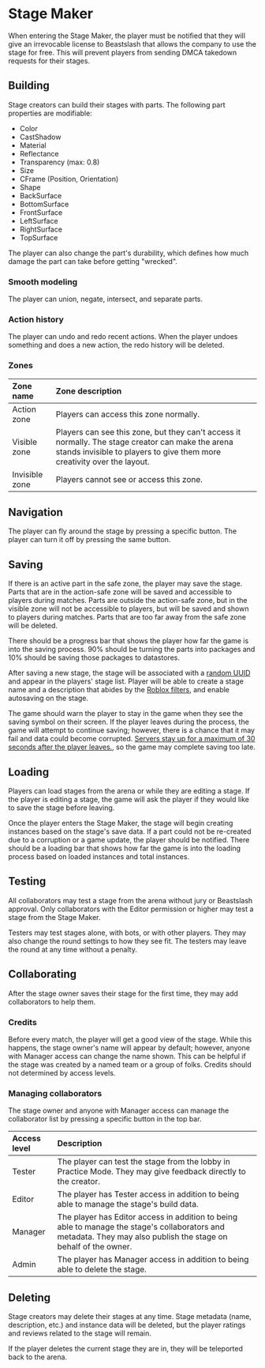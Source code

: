 # Stage Maker
When entering the Stage Maker, the player must be notified that they will give an irrevocable license to Beastslash that allows the company to use the stage for free. This will prevent players from sending DMCA takedown requests for their stages. 
      
## Building
Stage creators can build their stages with parts. The following part properties are modifiable:
* Color
* CastShadow
* Material
* Reflectance
* Transparency (max: 0.8)
* Size
* CFrame (Position, Orientation)
* Shape
* BackSurface
* BottomSurface
* FrontSurface
* LeftSurface
* RightSurface
* TopSurface

The player can also change the part's durability, which defines how much damage the part can take before getting "wrecked". 

### Smooth modeling
The player can union, negate, intersect, and separate parts. 

### Action history
The player can undo and redo recent actions. When the player undoes something and does a new action, the redo history will be deleted.

### Zones
<table>
  <thead>
    <tr>
      <th align="left">Zone name</th>
      <th align="left">Zone description</th>
    </tr>
  </thead>
  <tbody>
    <tr>
      <td>Action zone</td>
      <td>Players can access this zone normally.</td>
    </tr>
    <tr>
      <td>Visible zone</td>
      <td>Players can see this zone, but they can't access it normally. The stage creator can make the arena stands invisible to players to give them more creativity over the layout.</td>
    </tr>
    <tr>
      <td>Invisible zone</td>
      <td>Players cannot see or access this zone.</td>
    </tr>
  </tbody>
</table>

## Navigation
The player can fly around the stage by pressing a specific button. The player can turn it off by pressing the same button. 

## Saving
If there is an active part in the safe zone, the player may save the stage. Parts that are in the action-safe zone will be saved and accessible to players during matches. Parts are outside the action-safe zone, but in the visible zone will not be accessible to players, but will be saved and shown to players during matches. Parts that are too far away from the safe zone will be deleted.

There should be a progress bar that shows the player how far the game is into the saving process. 90% should be turning the parts into packages and 10% should be saving those packages to datastores.

After saving a new stage, the stage will be associated with a [random UUID](https://create.roblox.com/docs/reference/engine/classes/HttpService#GenerateGUID) and appear in the players' stage list. Player will be able to create a stage name and a description that abides by the [Roblox filters](https://create.roblox.com/docs/reference/engine/classes/Chat#FilterStringForBroadcast), and enable autosaving on the stage.

The game should warn the player to stay in the game when they see the saving symbol on their screen. If the player leaves during the process, the game will attempt to continue saving; however, there is a chance that it may fail and data could become corrupted. [Servers stay up for a maximum of 30 seconds after the player leaves.](https://create.roblox.com/docs/reference/engine/classes/DataModel#BindToClose), so the game may complete saving too late.

## Loading
Players can load stages from the arena or while they are editing a stage. If the player is editing a stage, the game will ask the player if they would like to save the stage before leaving.

Once the player enters the Stage Maker, the stage will begin creating instances based on the stage's save data. If a part could not be re-created due to a corruption or a game update, the player should be notified. There should be a loading bar that shows how far the game is into the loading process based on loaded instances and total instances.

## Testing
All collaborators may test a stage from the arena without jury or Beastslash approval. Only collaborators with the Editor permission or higher may test a stage from the Stage Maker.

Testers may test stages alone, with bots, or with other players. They may also change the round settings to how they see fit. The testers may leave the round at any time without a penalty.

## Collaborating
After the stage owner saves their stage for the first time, they may add collaborators to help them. 

### Credits
Before every match, the player will get a good view of the stage. While this happens, the stage owner's name will appear by default; however, anyone with Manager access can change the name shown. This can be helpful if the stage was created by a named team or a group of folks. Credits should not determined by access levels.

### Managing collaborators
The stage owner and anyone with Manager access can manage the collaborator list by pressing a specific button in the top bar.

<table>
  <thead>
    <tr>
      <th align="left">Access level</th>
      <th align="left">Description</th>
    </tr>
  </thead>
  <tbody>
    <tr>
      <td>Tester</td>
      <td>The player can test the stage from the lobby in Practice Mode. They may give feedback directly to the creator.</td>
    </tr>
    <tr>
      <td>Editor</td>
      <td>The player has Tester access in addition to being able to manage the stage's build data.</td>
    </tr>
    <tr>
      <td>Manager</td>
      <td>The player has Editor access in addition to being able to manage the stage's collaborators and metadata. They may also publish the stage on behalf of the owner.</td>
    </tr>
    <tr>
      <td>Admin</td>
      <td>The player has Manager access in addition to being able to delete the stage.</td>
    </tr>
  </tbody>
</table>

## Deleting
Stage creators may delete their stages at any time. Stage metadata (name, description, etc.) and instance data will be deleted, but the player ratings and reviews related to the stage will remain.

If the player deletes the current stage they are in, they will be teleported back to the arena.

